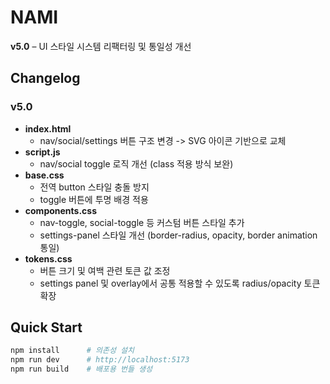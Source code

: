 # NAMI

**v5.0** – UI 스타일 시스템 리팩터링 및 통일성 개선

## Changelog

### v5.0
- **index.html**
  - nav/social/settings 버튼 구조 변경 -> SVG 아이콘 기반으로 교체
- **script.js**
  - nav/social toggle 로직 개선 (class 적용 방식 보완)
- **base.css**
  - 전역 button 스타일 충돌 방지
  - toggle 버튼에 투명 배경 적용
- **components.css**
  - nav-toggle, social-toggle 등 커스텀 버튼 스타일 추가
  - settings-panel 스타일 개선 (border-radius, opacity, border animation 통일)
- **tokens.css**
  - 버튼 크기 및 여백 관련 토큰 값 조정
  - settings panel 및 overlay에서 공통 적용할 수 있도록 radius/opacity 토큰 확장
  
## Quick Start

```bash
npm install      # 의존성 설치
npm run dev      # http://localhost:5173
npm run build    # 배포용 번들 생성
